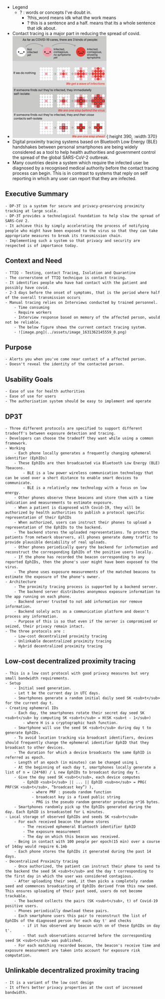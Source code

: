 - Legend
	- ? : words or concepts I've doubt in.
		- ?this_word means idk what the work means
		- ? this is a sentence and a half. means that its a whole sentence that idk about.
- Contact tracing is a major part in reducing the spread of covid.
- ![image.png](../assets/image_1631361818564_0.png){:height 390, :width 370}
- Digital proximity tracing systems based on Bluetooth Low Energy (BLE) handshakes between personal smartphones are being widely considered as a tool to help health authorities and government control the spread of the global SARS-CoV-2 outbreak.
- Many countries desire a system which require the infected user be diagnosed by a recognised medical authority before the contact tracing process can begin. This is in contrast to systems that reply on self reporting in which any user can report that they are infected.
## Executive Summary
	- DP-3T is a system for secure and privacy-preserving proximity tracking at large scale.
	- DP-3T provides a technological foundation to help slow the spread of SARS-CoV 2.
	- It achieve this by simply accelerating the process of notifying people who might have been exposed to the virus so that they can take appropriate measures to break its transmission chain.
	- Implementing such a system so that privacy and security are respected is of importance today.
## Context and Need
	- TTIQ - Testing, contact Tracing, Isolation and Quarantine
	- The cornerstone of TTIQ technique is contact tracing.
	- It identifies people who have had contact with the patient and possibly have covid.
	- 2-3 days before the onset of symptoms, that is the period where half of the overall transmission occurs
	- Manual tracing relies on Interviews conducted by trained personnel.
		- Time consuming
		- Require workers
		- Interview response based on memory of the affected person, would not be reliable.
		- The below figure shows the current contact tracing system.
		- ![image.png](../assets/image_1631362145559_0.png)
## Purpose
	- Alerts you when you've come near contact of a affected person.
	- Doesn't reveal the identity of the contacted person.
## Usability Goals
	- Ease of use for health authorities
	- Ease of use for users
	- The authorisation system should be easy to implement and operate
## DP3T
	- Three different protocols are specified to support different tradeoff's between exposure detection and tracing.
	- Developers can choose the tradeoff they want while using a common framework.
	- Working
		- Each phone locally generates a frequently changing ephemeral identifier (EphIDs)
		- These EphIDs are then broadcasted via Bluetooth Low Energy (BLE) ?beacons.
			- BLE is a low power wireless communication technology that can be used over a short distance to enable smart devices to communicate.
			- BLE is a relatively new technology with a focus on low energy.
		- Other phones observe these beacons and store them with a time indication and measurements to estimate exposure.
		- When a patient is diagnosed with Covid-19, they will be authorized by health authorities to publish a protocol specific representation of their EphIDs
		- When authorized, users can instruct their phones to upload a representation of the EphIDs to the backend.
		- The backend stores the uploaded representations. To protect the patients from network observers, all phones generate dummy traffic to provide plausible deniability of real uploads.
		- Other phones periodically query the backend for information and reconstruct the corresponding EphIDs of the positive users locally.
		- If the phone has recorded the beacon corresponding to any reported EphIDs, then the phone's user might have been exposed to the virus.
		- The phone uses exposure measurements of the matched beacons to estimate the exposure of the phone's owner.
	- Architecture
		- The proximity tracing process is supported by a backend server.
		- The backend server distributes anonymous exposure information to the app running on each phone.
		- Backend server trusted to not add information nor remove information.
		- Backend solely acts as a communication platform and doesn't process any information.
		- Purpose of this is so that even if the server is compromised or seized, their privacy remain intact.
	- The three protocols are :
		- Low-cost decentralized proximity tracing
		- Unlinkable decentralized proximity tracing
		- Hybrid decentralized proximity tracing
## Low-cost decentralized proximity tracing
	- This is a low cost protocol with good privacy measures but very small bandwidth requirements.
	- Setup
		- Initial seed generation.
		- Let t be the current day in UTC days.
		- Smartphones generate a random initial daily seed SK <sub>t</sub> for the current day t.
	- Creating ephemeral IDs
		- Each day, the smartphones rotate their secret day seed SK <sub>t</sub> by computing SK <sub>t</sub> = H(SK <sub>t - 1</sub>)
			- where H is a cryptographic hash function.
		- Smartphone will use the seed SK <sub>t</sub> during day t to generate EphIDs.
		- To avoid location tracking via broadcast identifiers, devices should frequently change the ephemeral identifier EphID that they broadcast to other devices.
		- The duration for which a device broadcasts the same EphID is referred as epoch.
		- Length of an epoch (in minutes) can be changed using L
		- At the beginning of each day t, smartphones locally generate a list of n = (24*60) / L new EphIDs to broadcast during day t.
		- Give the day seed SK <sub>t</sub>, each device computes
			- EphID​ <sub>1</sub>​ || ... || EphID​ <sub>n</sub>​ = PRG( PRF(SK <sub>t</sub>, “broadcast key”) ),
				- where PRF : pseudo random function
				- broadcast key is a fixed public string
				- PRG is the pseudo random generator producing n*16 bytes.
		- Smartphones randomly pick up the EphIDs generated during the day. Each EphID is broadcasted for L minutes.
	- Local storage of observed EphIDs and seeds SK <sub>t</sub>
		- For each received beacon the phone stores
			- The received ephemeral Bluetooth identifier EphID
			- The exposure measurement
			- The day on which this beacon was received.
		- Being in contact with 100 people per epoch(15 min) over a course of 14day would require 6.1mb
		- Each phone stores the EphIDs it generated during the past 14 days.
	- Decentralized Proximity tracing
		- Once authorized, the patient can instruct their phone to send to the backend the seed SK <sub>t</sub> and the day t corresponding to the first day in which the user was considered contagious.
		- After uploading their seed, it then picks a completely random seed and commences broadcasting of EphIDs derived from this new seed. This ensures uploading of their past seed, users do not become trackable.
		- The backend collects the pairs (SK <sub>t</sub>, t) of Covid-19 positive users.
		- Phones periodically download these pairs.
		- Each smartphone users this pair to reconstruct the list of EphIDs of the diagnosed person for each day t' and checks
			- if it has observed any beacon with on of these EphIDs on day t'.
			- that such observations occurred before the corresponding seed SK <sub>t</sub> was published.
		- For each matching recorded beacon, the beacon's receive time and exposure measurement are taken into account for exposure risk computation.
## Unlinkable decentralized proximity tracing
	- It is a variant of the low cost design
	- It offers better privacy properties at the cost of increased bandwidth.